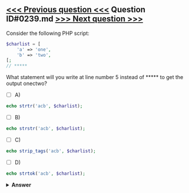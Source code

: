 [<<< Previous question <<<](0238.md)   Question ID#0239.md   [>>> Next question >>>](0240.md)
---

Consider the following PHP script:

```php
$charlist = [
    'a' => 'one', 
    'b' => 'two', 
[; 
// *****
```
What statement will you write at line number 5 instead of ***** to get the output onectwo?

- [ ] A)
```php
echo strtr('acb', $charlist);
```

- [ ] B)
```php
echo strstr('acb', $charlist);
```

- [ ] C)
```php
echo strip_tags('acb', $charlist);
```

- [ ] D)
```php
echo strtok('acb', $charlist);
```


<details><summary><b>Answer</b></summary>
<p>
  Answer: <strong>A</strong>
</p>
</details>
